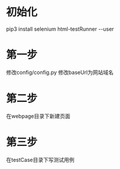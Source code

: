 # 初始化
pip3 install selenium html-testRunner --user

# 第一步
修改config/config.py 修改baseUrl为网站域名

# 第二步
在webpage目录下新建页面

# 第三步
在testCase目录下写测试用例
